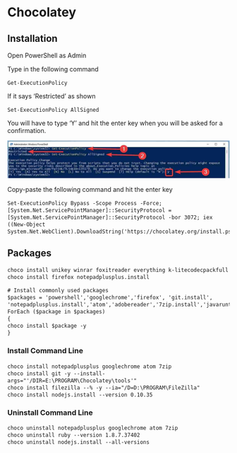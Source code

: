 # Chocolatey

## Installation
Open PowerShell as Admin

Type in the following command

```shell
Get-ExecutionPolicy
```

If it says ‘Restricted’ as shown

```shell
Set-ExecutionPolicy AllSigned
```

You will have to type ‘Y’ and hit the enter key when you will be asked for a confirmation.

![img.png](img/chocolatey-1.png)

Copy-paste the following command and hit the enter key

```shell
Set-ExecutionPolicy Bypass -Scope Process -Force; [System.Net.ServicePointManager]::SecurityProtocol = [System.Net.ServicePointManager]::SecurityProtocol -bor 3072; iex ((New-Object System.Net.WebClient).DownloadString('https://chocolatey.org/install.ps1'))
```

## Packages

```shell
choco install unikey winrar foxitreader everything k-litecodecpackfull
choco install firefox notepadplusplus.install
```

```shell
# Install commonly used packages 
$packages = 'powershell','googlechrome','firefox', 'git.install', 'notepadplusplus.install','atom','adobereader','7zip.install','javaruntime','vlc','putty.install','sysinternals','transmission','mRemoteNG' 
ForEach ($package in $packages) 
{ 
choco install $package -y 
} 
```

### Install Command Line 
```shell
choco install notepadplusplus googlechrome atom 7zip 
choco install git -y --install-args="'/DIR=E:\PROGRAM\Chocolatey\tools'" 
choco install filezilla --% -y --ia="/D=D:\PROGRAM\FileZilla"  
choco install nodejs.install --version 0.10.35 
```

### Uninstall Command Line 
```shell
choco uninstall notepadplusplus googlechrome atom 7zip 
choco uninstall ruby --version 1.8.7.37402 
choco uninstall nodejs.install --all-versions 
```
